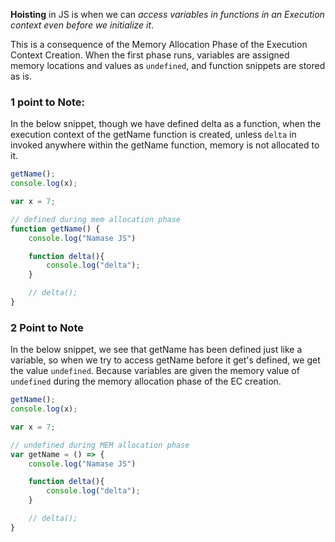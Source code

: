 **Hoisting** in JS is when we can *access variables in functions in an Execution context even before we initialize it*. 

This is a consequence of the Memory Allocation Phase of the Execution Context Creation. When the first phase runs, variables are assigned memory locations and values as `undefined`, and function snippets are stored as is. 

### 1 point to Note:
In the below snippet, though we have defined delta as a function, when the execution context of the getName function is created, unless `delta` in invoked anywhere within the getName function, memory is not allocated to it. 
```javascript
getName();
console.log(x);

var x = 7;

// defined during mem allocation phase
function getName() {
    console.log("Namase JS")

    function delta(){
        console.log("delta");
    }

    // delta();
}
```

### 2 Point to Note
In the below snippet, we see that getName has been defined just like a variable, so when we try to access getName before it get's defined, we get the value `undefined`. Because variables are given the memory value of `undefined` during the memory allocation phase of the EC creation.
``` js
getName();
console.log(x);

var x = 7;

// undefined during MEM allocation phase
var getName = () => { 
    console.log("Namase JS")

    function delta(){
        console.log("delta");
    }

    // delta();
}

```
